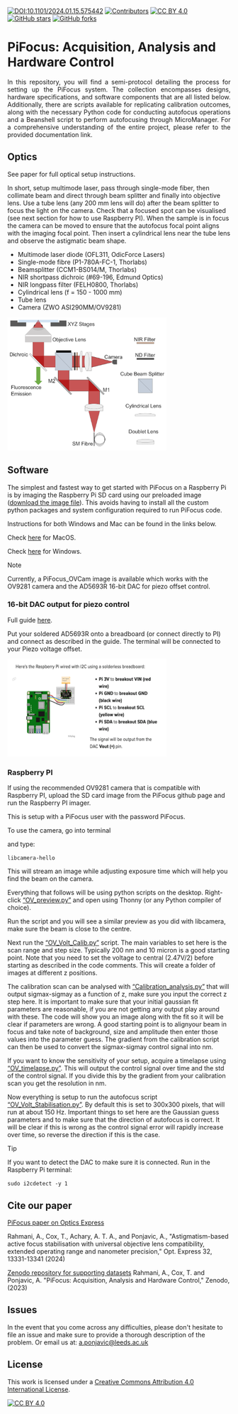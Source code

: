 [![DOI:10.1101/2024.01.15.575442](http://img.shields.io/badge/DOI-10.1364/OE.520845-B31B1B.svg)](<https://doi.org/10.1364/OE.520845>)
[![Contributors](https://img.shields.io/github/contributors-anon/PonjavicLab/PiFocus)](https://github.com/PonjavicLab/PiFocus/graphs/contributors)
[![CC BY 4.0][cc-by-shield]][cc-by]
[![GitHub stars](https://img.shields.io/github/stars/PonjavicLab/PiFocus?style=social)](https://github.com/PonjavicLab/PiFocus/)
[![GitHub forks](https://img.shields.io/github/forks/PonjavicLab/PiFocus?style=social)](https://github.com/PonjavicLab/PiFocus/)

# PiFocus: Acquisition, Analysis and Hardware Control

<p align="justify">
In this repository, you will find a semi-protocol detailing the process for setting up the PiFocus system. The collection encompasses designs, hardware specifications, and software components that are all listed below. Additionally, there are scripts available for replicating calibration outcomes, along with the necessary Python code for conducting autofocus operations and a Beanshell script to perform autofocusing through MicroManager. For a comprehensive understanding of the entire project, please refer to the provided documentation link.
</p>

## Optics
See paper for full optical setup instructions.

In short, setup multimode laser, pass through single-mode fiber, then collimate beam and direct through beam splitter and finally into objective lens. Use a tube lens (any 200 mm lens will do) after the beam splitter to focus the light on the camera. Check that a focused spot can be visualised (see next section for how to use Raspberry PI). When the sample is in focus the camera can be moved to ensure that the autofocus focal point aligns with the imaging focal point. Then insert a cylindrical lens near the tube lens and observe the astigmatic beam shape. 

- Multimode laser diode (OFL311, OdicForce Lasers)
- Single-mode fibre (P1-780A-FC-1, Thorlabs)
- Beamsplitter (CCM1-BS014/M, Thorlabs)
- NIR shortpass dichroic (#69-196, Edmund Optics)
- NIR longpass filter (FELH0800, Thorlabs)
- Cylindrical lens (f = 150 - 1000 mm)
- Tube lens
- Camera (ZWO ASI290MM/OV9281)

<img src="https://github.com/PonjavicLab/PiFocus/blob/main/SI_Figures/S4.png" width="360" height="300">

## Software
The simplest and fastest way to get started with PiFocus on a Raspberry Pi is by imaging the Raspberry Pi SD card using our preloaded image ([download the image file](https://leeds365-my.sharepoint.com/:u:/g/personal/phyapona_leeds_ac_uk/EQdljYulgwNKiqJuBZGs2eQBUzKCu8BG7nbkED_NsvtADg?e=3SPmX8)).
This avoids having to install all the custom python packages and system configuration required to run PiFocus code.

Instructions for both Windows and Mac can be found in the links below.

Check [here](https://medium.com/@reishim0731/transferring-the-raspberry-pi-os-to-a-micro-sd-card-on-the-mac-terminal-b572266bf79b) for MacOS.

Check [here](https://raspberry-projects.com/pi/pi-operating-systems/win32diskimager) for Windows.

> [!NOTE]
> Currently, a PiFocus_OVCam image is available which works with the OV9281 camera and the AD5693R 16-bit DAC for piezo offset control.


### 16-bit DAC output for piezo control

Full guide [here](https://learn.adafruit.com/adafruit-ad5693r-16-bit-dac-breakout-board/circuitpython-and-python).

Put your soldered AD5693R onto a breadboard (or connect directly to PI) and connect as described in the guide. The terminal will be connected to your Piezo voltage offset.

<img src="https://github.com/PonjavicLab/PiFocus/blob/main/SI_Figures/Picture1.png" width="360" height="220">

### Raspberry PI
If using the recommended OV9281 camera that is compatible with Raspberry PI, upload the SD card image from the PiFocus github page and run the Raspberry PI imager. 
 
This is setup with a PiFocus user with the password PiFocus. 
 
To use the camera, go into terminal 


and type:

```
libcamera-hello 
```
This will stream an image while adjusting exposure time which will help you find the beam on the camera. 
 
Everything that follows will be using python scripts on the desktop. 
Right-click [“OV_preview.py”](https://github.com/PonjavicLab/PiFocus/blob/main/PiFocus_OVCam/OV_preview.py) and open using Thonny (or any Python compiler of choice).

Run the script and you will see a similar preview as you did with libcamera, make sure the beam is close to the centre. 
 
Next run the [“OV_Volt_Calib.py”](https://github.com/PonjavicLab/PiFocus/blob/main/PiFocus_OVCam/OV_Volt_Calib.py) script. The main variables to set here is the scan range and step size. Typically 200 nm and 10 micron is a good starting point. Note that you need to set the voltage to central (2.47V/2) before starting as described in the code comments. This will create a folder of images at different z positions. 
 
The calibration scan can be analysed with [“Calibration_analysis.py”](https://github.com/PonjavicLab/PiFocus/blob/main/PiFocus_OVCam/Calibration_Analysis.py) that will output sigmax-sigmay as a function of z, make sure you input the correct z step here. It is important to make sure that your initial gaussian fit parameters are reasonable, if you are not getting any output play around with these. The code will show you an image along with the fit so it will be clear if parameters are wrong. A good starting point is to alignyour beam in focus and take note of background, size and amplitude then enter those values into the parameter guess. The gradient from the calibration script can then be used to convert the sigmax-sigmay control signal into nm.
 
If you want to know the sensitivity of your setup, acquire a timelapse using [“OV_timelapse.py”](https://github.com/PonjavicLab/PiFocus/blob/main/PiFocus_OVCam/OV_Timelapse.py). This will output the control signal over time and the std of the control signal. If you divide this by the gradient from your calibration scan you get the resolution in nm. 

Now everything is setup to run the autofocus script [“OV_Volt_Stabilisation.py”](https://github.com/PonjavicLab/PiFocus/blob/main/PiFocus_OVCam/OV_Volt_Stabilisation.py). By default this is set to 300x300 pixels, that will run at about 150 Hz. Important things to set here are the Gaussian guess parameters and to make sure that the direction of autofocus is correct. It will be clear if this is wrong as the control signal error will rapidly increase over time, so reverse the direction if this is the case.  

[comment]: <> (To get the MAX5216 SPI DAC to work with the Raspberry Pi.)
[comment]: <> (```)
[comment]: <> (sudo apt-get install i2c-tools)
[comment]: <> (pip3 install adafruit-blinka)
[comment]: <> (sudo pip3 install adafruit-circuitpython-mcp4725)
[comment]: <> (```)

> [!TIP]
> If you want to detect the DAC to make sure it is connected. Run in the Raspberry Pi terminal:

```
sudo i2cdetect -y 1
```

## Cite our paper
[PiFocus paper on Optics Express](https://opg.optica.org/oe/fulltext.cfm?uri=oe-32-8-13331&id=548369)

Rahmani, A., Cox, T., Achary, A. T. A., and Ponjavic, A., "Astigmatism-based active focus stabilisation with universal objective lens compatibility, extended operating range and nanometer precision," Opt. Express 32, 13331-13341 (2024)

[Zenodo repository for supporting datasets](https://zenodo.org/doi/10.5281/zenodo.10726262)
Rahmani, A., Cox, T. and Ponjavic, A. "PiFocus: Acquisition, Analysis and Hardware Control," Zenodo, (2023)

## Issues
In the event that you come across any difficulties, please don't hesitate to file an issue and make sure to provide a thorough description of the problem.
Or email us at:
a.ponjavic@leeds.ac.uk


## License
This work is licensed under a
[Creative Commons Attribution 4.0 International License][cc-by].

[![CC BY 4.0][cc-by-image]][cc-by]

[cc-by]: http://creativecommons.org/licenses/by/4.0/
[cc-by-image]: https://i.creativecommons.org/l/by/4.0/88x31.png
[cc-by-shield]: https://img.shields.io/badge/License-CC%20BY%204.0-lightgrey.svg
